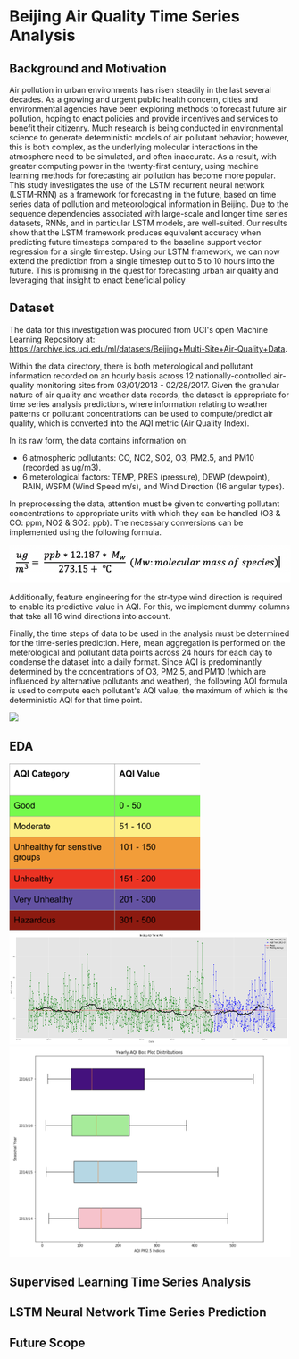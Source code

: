 # Beijing Air Quality Time Series Analysis

## Background and Motivation

Air pollution in urban environments has risen steadily in the last several decades. As a growing and urgent public health concern, cities and environmental agencies have been exploring methods to forecast future air pollution, hoping to enact policies and provide incentives and services to benefit their citizenry. Much research is being conducted in environmental science to generate deterministic models of air pollutant behavior; however, this is both complex, as the underlying molecular interactions in the atmosphere need to be simulated, and often inaccurate. As a result, with greater computing power in the twenty-first century, using machine learning methods for forecasting air pollution has become more popular. This study investigates the use of the LSTM recurrent neural network (LSTM-RNN) as a framework for forecasting in the future, based on time series data of pollution and meteorological information in Beijing. Due to the sequence dependencies associated with large-scale and longer time series datasets, RNNs, and in particular LSTM models, are well-suited. Our results show that the LSTM framework produces equivalent accuracy when predicting future timesteps compared to the baseline support vector regression for a single timestep. Using our LSTM framework, we can now extend the prediction from a single timestep out to 5 to 10 hours into the future. This is promising in the quest for forecasting urban air quality and leveraging that insight to enact beneficial policy

## Dataset

The data for this investigation was procured from UCI's open Machine Learning Repository at: https://archive.ics.uci.edu/ml/datasets/Beijing+Multi-Site+Air-Quality+Data. 

Within the data directory, there is both meterological and pollutant information recorded on an hourly basis across 12 nationally-controlled air-quality monitoring sites from 03/01/2013 - 02/28/2017. Given the granular nature of air quality and weather data records, the dataset is appropriate for time series analysis predictions, where information relating to weather patterns or pollutant concentrations can be used to compute/predict air quality, which is converted into the AQI metric (Air Quality Index). 

In its raw form, the data contains information on:
- 6 atmospheric pollutants: CO, NO2, SO2, O3, PM2.5, and PM10 (recorded as ug/m3).
- 6 meterological factors: TEMP, PRES (pressure), DEWP (dewpoint), RAIN, WSPM (Wind Speed m/s), and Wind Direction (16 angular types). 

In preprocessing the data, attention must be given to converting pollutant concentrations to appropriate units with which they can be handled (O3 & CO: ppm, NO2 & SO2: ppb). The necessary conversions can be implemented using the following formula. 

<img src = "unit_conv.png">
                                                  
Additionally, feature engineering for the str-type wind direction is required to enable its predictive value in AQI. For this, we implement dummy columns that take all 16 wind directions into account. 

Finally, the time steps of data to be used in the analysis must be determined for the time-series prediction. Here, mean aggregation is performed on the meterological and pollutant data points across 24 hours for each day to condense the dataset into a daily format. Since AQI is predominantly determined by the concentrations of O3, PM2.5, and PM10 (which are influenced by alternative pollutants and weather), the following AQI formula is used to compute each pollutant's AQI value, the maximum of which is the deterministic AQI for that time point. 

<img src = "aqi_eqn.png">

## EDA

<img src = "aqi_cat_table.png" height="300">

<img src = "beijing_ts.png" width="500" height="200">

<img src = "Screen Shot 2020-01-09 at 4.17.59 PM.png">


## Supervised Learning Time Series Analysis



## LSTM Neural Network Time Series Prediction 



## Future Scope 









